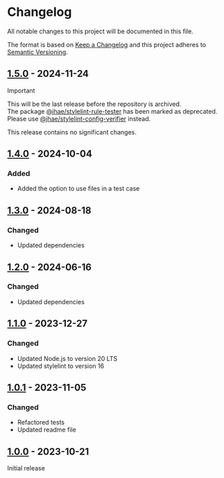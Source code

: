 # Changelog

All notable changes to this project will be documented in this file.

The format is based on [Keep a Changelog](https://keepachangelog.com/en/1.0.0) and this project adheres
to [Semantic Versioning](https://semver.org/spec/v2.0.0.html).

## [1.5.0] - 2024-11-24

> [!IMPORTANT]
> This will be the last release before the repository is archived.  
> The package [@jhae/stylelint-rule-tester](https://www.npmjs.com/package/@jhae/stylelint-rule-tester) has been marked
> as deprecated. Please
> use [@jhae/stylelint-config-verifier](https://www.npmjs.com/package/@jhae/stylelint-config-verifier) instead.

This release contains no significant changes.

## [1.4.0] - 2024-10-04

### Added

- Added the option to use files in a test case

## [1.3.0] - 2024-08-18

### Changed

- Updated dependencies

## [1.2.0] - 2024-06-16

### Changed

- Updated dependencies

## [1.1.0] - 2023-12-27

### Changed

- Updated Node.js to version 20 LTS
- Updated stylelint to version 16

## [1.0.1] - 2023-11-05

### Changed

- Refactored tests
- Updated readme file

## [1.0.0] - 2023-10-21

Initial release

[1.5.0]: https://github.com/jhae-de/stylelint-rule-tester/releases/tag/v1.5.0
[1.4.0]: https://github.com/jhae-de/stylelint-rule-tester/releases/tag/v1.4.0
[1.3.0]: https://github.com/jhae-de/stylelint-rule-tester/releases/tag/v1.3.0
[1.2.0]: https://github.com/jhae-de/stylelint-rule-tester/releases/tag/v1.2.0
[1.1.0]: https://github.com/jhae-de/stylelint-rule-tester/releases/tag/v1.1.0
[1.0.1]: https://github.com/jhae-de/stylelint-rule-tester/releases/tag/v1.0.1
[1.0.0]: https://github.com/jhae-de/stylelint-rule-tester/releases/tag/v1.0.0
